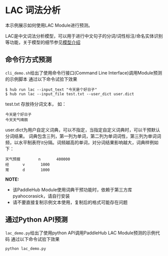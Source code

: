 # LAC 词法分析


本示例展示如何使用LAC Module进行预测。

LAC是中文词法分析模型，可以用于进行中文句子的分词/词性标注/命名实体识别等功能，关于模型的细节参见[模型介绍](https://www.paddlepaddle.org.cn/hubdetail?name=lac&en_category=LexicalAnalysis)


## 命令行方式预测

`cli_demo.sh`给出了使用命令行接口(Command Line Interface)调用Module预测的示例脚本
通过以下命令试验下效果

```shell
$ hub run lac --input_text "今天是个好日子"
$ hub run lac --input_file test.txt --user_dict user.dict
```
test.txt 存放待分词文本， 如：

```text
今天是个好日子  
今天天气晴朗
```
user.dict为用户自定义词典，可以不指定，当指定自定义词典时，可以干预默认分词结果。
词典包含三列，第一列为单词，第二列为单词词性，第三列为单词词频，以水平制表符\t分隔。词频越高的单词，对分词结果影响越大，词典样例如下：

```text
天气预报        n       400000  
经      v       1000  
常      d       1000  
```

**NOTE:**

* 该PaddleHub Module使用词典干预功能时，依赖于第三方库pyahocorasick，请自行安装
* 请不要直接复制示例文本使用，复制后的格式可能存在问题


## 通过Python API预测

`lac_demo.py`给出了使用python API调用PaddleHub LAC Module预测的示例代码
通过以下命令试验下效果

```shell
python lac_demo.py
```
